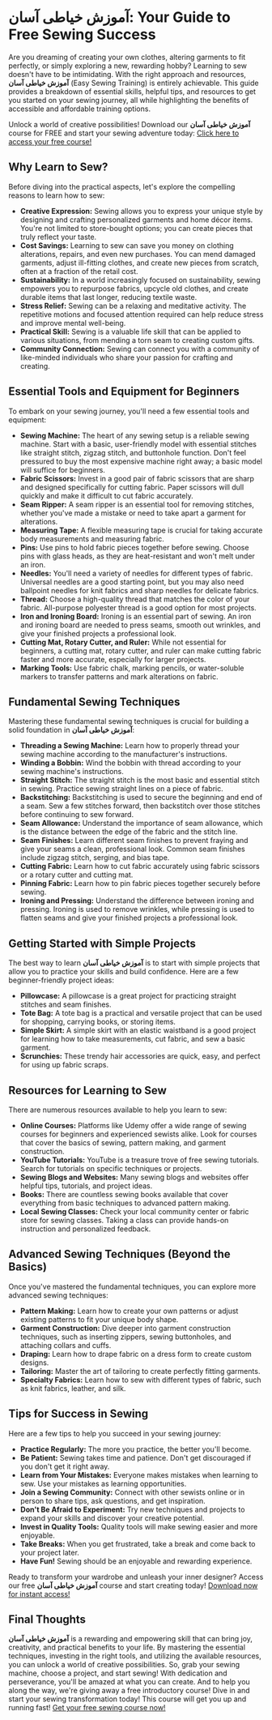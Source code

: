 # آموزش خیاطی آسان: Your Guide to Free Sewing Success

Are you dreaming of creating your own clothes, altering garments to fit perfectly, or simply exploring a new, rewarding hobby? Learning to sew doesn't have to be intimidating. With the right approach and resources, **آموزش خیاطی آسان** (Easy Sewing Training) is entirely achievable. This guide provides a breakdown of essential skills, helpful tips, and resources to get you started on your sewing journey, all while highlighting the benefits of accessible and affordable training options.

Unlock a world of creative possibilities! Download our **آموزش خیاطی آسان** course for FREE and start your sewing adventure today: [Click here to access your free course!](https://udemywork.com/amoozesh-khayati-asan)

## Why Learn to Sew?

Before diving into the practical aspects, let's explore the compelling reasons to learn how to sew:

*   **Creative Expression:** Sewing allows you to express your unique style by designing and crafting personalized garments and home décor items. You're not limited to store-bought options; you can create pieces that truly reflect your taste.
*   **Cost Savings:** Learning to sew can save you money on clothing alterations, repairs, and even new purchases. You can mend damaged garments, adjust ill-fitting clothes, and create new pieces from scratch, often at a fraction of the retail cost.
*   **Sustainability:** In a world increasingly focused on sustainability, sewing empowers you to repurpose fabrics, upcycle old clothes, and create durable items that last longer, reducing textile waste.
*   **Stress Relief:** Sewing can be a relaxing and meditative activity. The repetitive motions and focused attention required can help reduce stress and improve mental well-being.
*   **Practical Skill:** Sewing is a valuable life skill that can be applied to various situations, from mending a torn seam to creating custom gifts.
*   **Community Connection:** Sewing can connect you with a community of like-minded individuals who share your passion for crafting and creating.

## Essential Tools and Equipment for Beginners

To embark on your sewing journey, you'll need a few essential tools and equipment:

*   **Sewing Machine:** The heart of any sewing setup is a reliable sewing machine. Start with a basic, user-friendly model with essential stitches like straight stitch, zigzag stitch, and buttonhole function. Don't feel pressured to buy the most expensive machine right away; a basic model will suffice for beginners.
*   **Fabric Scissors:** Invest in a good pair of fabric scissors that are sharp and designed specifically for cutting fabric. Paper scissors will dull quickly and make it difficult to cut fabric accurately.
*   **Seam Ripper:** A seam ripper is an essential tool for removing stitches, whether you've made a mistake or need to take apart a garment for alterations.
*   **Measuring Tape:** A flexible measuring tape is crucial for taking accurate body measurements and measuring fabric.
*   **Pins:** Use pins to hold fabric pieces together before sewing. Choose pins with glass heads, as they are heat-resistant and won't melt under an iron.
*   **Needles:** You'll need a variety of needles for different types of fabric. Universal needles are a good starting point, but you may also need ballpoint needles for knit fabrics and sharp needles for delicate fabrics.
*   **Thread:** Choose a high-quality thread that matches the color of your fabric. All-purpose polyester thread is a good option for most projects.
*   **Iron and Ironing Board:** Ironing is an essential part of sewing. An iron and ironing board are needed to press seams, smooth out wrinkles, and give your finished projects a professional look.
*   **Cutting Mat, Rotary Cutter, and Ruler:** While not essential for beginners, a cutting mat, rotary cutter, and ruler can make cutting fabric faster and more accurate, especially for larger projects.
*   **Marking Tools:** Use fabric chalk, marking pencils, or water-soluble markers to transfer patterns and mark alterations on fabric.

## Fundamental Sewing Techniques

Mastering these fundamental sewing techniques is crucial for building a solid foundation in **آموزش خیاطی آسان**:

*   **Threading a Sewing Machine:** Learn how to properly thread your sewing machine according to the manufacturer's instructions.
*   **Winding a Bobbin:** Wind the bobbin with thread according to your sewing machine's instructions.
*   **Straight Stitch:** The straight stitch is the most basic and essential stitch in sewing. Practice sewing straight lines on a piece of fabric.
*   **Backstitching:** Backstitching is used to secure the beginning and end of a seam. Sew a few stitches forward, then backstitch over those stitches before continuing to sew forward.
*   **Seam Allowance:** Understand the importance of seam allowance, which is the distance between the edge of the fabric and the stitch line.
*   **Seam Finishes:** Learn different seam finishes to prevent fraying and give your seams a clean, professional look. Common seam finishes include zigzag stitch, serging, and bias tape.
*   **Cutting Fabric:** Learn how to cut fabric accurately using fabric scissors or a rotary cutter and cutting mat.
*   **Pinning Fabric:** Learn how to pin fabric pieces together securely before sewing.
*   **Ironing and Pressing:** Understand the difference between ironing and pressing. Ironing is used to remove wrinkles, while pressing is used to flatten seams and give your finished projects a professional look.

## Getting Started with Simple Projects

The best way to learn **آموزش خیاطی آسان** is to start with simple projects that allow you to practice your skills and build confidence. Here are a few beginner-friendly project ideas:

*   **Pillowcase:** A pillowcase is a great project for practicing straight stitches and seam finishes.
*   **Tote Bag:** A tote bag is a practical and versatile project that can be used for shopping, carrying books, or storing items.
*   **Simple Skirt:** A simple skirt with an elastic waistband is a good project for learning how to take measurements, cut fabric, and sew a basic garment.
*   **Scrunchies:** These trendy hair accessories are quick, easy, and perfect for using up fabric scraps.

## Resources for Learning to Sew

There are numerous resources available to help you learn to sew:

*   **Online Courses:** Platforms like Udemy offer a wide range of sewing courses for beginners and experienced sewists alike. Look for courses that cover the basics of sewing, pattern making, and garment construction.
*   **YouTube Tutorials:** YouTube is a treasure trove of free sewing tutorials. Search for tutorials on specific techniques or projects.
*   **Sewing Blogs and Websites:** Many sewing blogs and websites offer helpful tips, tutorials, and project ideas.
*   **Books:** There are countless sewing books available that cover everything from basic techniques to advanced pattern making.
*   **Local Sewing Classes:** Check your local community center or fabric store for sewing classes. Taking a class can provide hands-on instruction and personalized feedback.

## Advanced Sewing Techniques (Beyond the Basics)

Once you've mastered the fundamental techniques, you can explore more advanced sewing techniques:

*   **Pattern Making:** Learn how to create your own patterns or adjust existing patterns to fit your unique body shape.
*   **Garment Construction:** Dive deeper into garment construction techniques, such as inserting zippers, sewing buttonholes, and attaching collars and cuffs.
*   **Draping:** Learn how to drape fabric on a dress form to create custom designs.
*   **Tailoring:** Master the art of tailoring to create perfectly fitting garments.
*   **Specialty Fabrics:** Learn how to sew with different types of fabric, such as knit fabrics, leather, and silk.

## Tips for Success in Sewing

Here are a few tips to help you succeed in your sewing journey:

*   **Practice Regularly:** The more you practice, the better you'll become.
*   **Be Patient:** Sewing takes time and patience. Don't get discouraged if you don't get it right away.
*   **Learn from Your Mistakes:** Everyone makes mistakes when learning to sew. Use your mistakes as learning opportunities.
*   **Join a Sewing Community:** Connect with other sewists online or in person to share tips, ask questions, and get inspiration.
*   **Don't Be Afraid to Experiment:** Try new techniques and projects to expand your skills and discover your creative potential.
*   **Invest in Quality Tools:** Quality tools will make sewing easier and more enjoyable.
*   **Take Breaks:** When you get frustrated, take a break and come back to your project later.
*   **Have Fun!** Sewing should be an enjoyable and rewarding experience.

Ready to transform your wardrobe and unleash your inner designer? Access our free **آموزش خیاطی آسان** course and start creating today! [Download now for instant access!](https://udemywork.com/amoozesh-khayati-asan)

## Final Thoughts

**آموزش خیاطی آسان** is a rewarding and empowering skill that can bring joy, creativity, and practical benefits to your life. By mastering the essential techniques, investing in the right tools, and utilizing the available resources, you can unlock a world of creative possibilities. So, grab your sewing machine, choose a project, and start sewing! With dedication and perseverance, you'll be amazed at what you can create.
And to help you along the way, we're giving away a free introductory course! Dive in and start your sewing transformation today! This course will get you up and running fast!  [Get your free sewing course now!](https://udemywork.com/amoozesh-khayati-asan)
